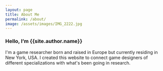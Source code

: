 ```yaml
---
layout: page
title: About Me
permalink: /about/
image: /assets/images/IMG_2222.jpg
---
```

<h3 class="font-weight-light">Hello, I’m <span class="font-weight-bold">{{site.author.name}}</span></h3>

I'm a game researcher born and raised in Europe but currently residing in New York, USA. I created this website to connect game designers of different specializations with what's been going in research. 

